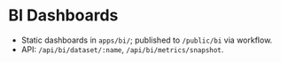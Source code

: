 # BI Dashboards
- Static dashboards in `apps/bi/`; published to `/public/bi` via workflow.
- API: `/api/bi/dataset/:name`, `/api/bi/metrics/snapshot`.
